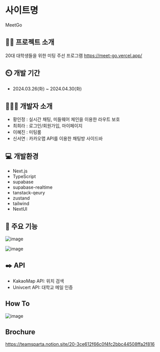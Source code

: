 # 사이트명
MeetGo

## 👩‍💻 프로젝트 소개
20대 대학생들을 위한 미팅 주선 프로그램
https://meet-go.vercel.app/
## ⏲️ 개발 기간
- 2024.03.26(화) ~ 2024.04.30(화)

## 🧑‍🤝‍🧑 개발자 소개
- 황인정 : 실시간 채팅, 미들웨어 체인을 이용한 라우트 보호
- 최희라 : 로그인/회원가입, 마이페이지
- 이혜진 : 미팅룸
- 신서연 : 카카오맵 API를 이용한 채팅방 사이드바

## 💻 개발환경
- Next.js
- TypeScript
- supabase
- supabase-realtime
- tanstack-qeury
- zustand
- tailwind
- NextUI

## 📌 주요 기능
![image](https://github.com/Team-MeetGo/MeetGO/assets/154481757/e19a9e7e-f7d5-4993-9d43-476016144c77)

![image](https://github.com/Team-MeetGo/MeetGO/assets/154481757/0d4bf50d-c183-46fb-9282-ad37a875b4f4)


## ✒️ API
- KakaoMap API: 위치 검색 
- Univcert API: 대학교 메일 인증

## How To 
![image](https://github.com/Team-MeetGo/MeetGO/assets/154481757/d7210705-9b56-45d9-8a9c-2d72b6e9c3ee)

## Brochure
https://teamsparta.notion.site/20-3ce612f66c0f4fc2bbc44508ffa2f816
